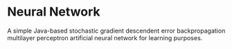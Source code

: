 # Neural Network
A simple Java-based stochastic gradient descendent error backpropagation multilayer perceptron artificial neural network for learning purposes.
